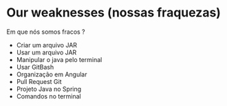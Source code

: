 # Our weaknesses (nossas fraquezas)

Em que nós somos fracos ?

+ Criar um arquivo JAR
+ Usar um arquivo JAR
+ Manipular o java pelo terminal
+ Usar GitBash
+ Organização em Angular
+ Pull Request Git
+ Projeto Java no Spring
+ Comandos no terminal
